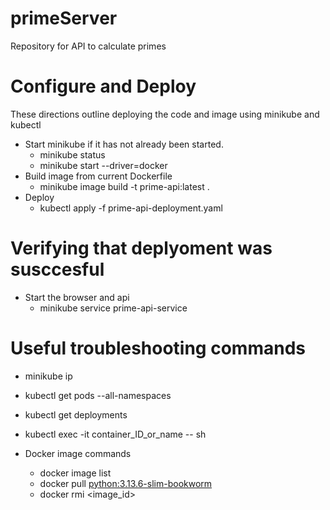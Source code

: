 # primeServer
Repository for API to calculate primes

# Configure and Deploy
<p> These directions outline deploying the code and image using minikube and kubectl
</p>

* Start minikube if it has not already been started.
    - minikube status
    - minikube start --driver=docker
* Build image from current Dockerfile
    - minikube image build -t prime-api:latest .
* Deploy  
    - kubectl apply -f prime-api-deployment.yaml 

# Verifying that deplyoment was susccesful
* Start the browser and api
    - minikube service prime-api-service

# Useful troubleshooting commands
* minikube ip
* kubectl get pods --all-namespaces
* kubectl get deployments
* kubectl exec -it container_ID_or_name -- sh

* Docker image commands
    - docker image list
    - docker pull <python:3.13.6-slim-bookworm>
    - docker rmi <image_id>